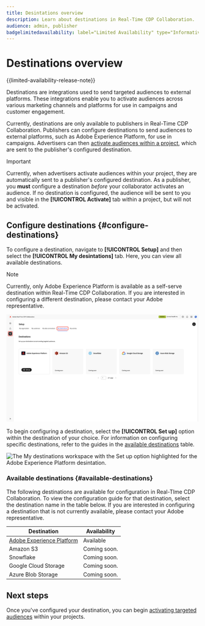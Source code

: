 ```yaml
---
title: Desintations overview
description: Learn about destinations in Real-Time CDP Collaboration.
audience: admin, publisher
badgelimitedavailability: label="Limited Availability" type="Informative" url="https://helpx.adobe.com/legal/product-descriptions/real-time-customer-data-platform-collaboration.html newtab=true"
---
```

# Destinations overview

{{limited-availability-release-note}}

Destinations are integrations used to send targeted audiences to external platforms. These integrations enable you to activate audiences across various marketing channels and platforms for use in campaigns and customer engagement.

Currently, destinations are only available to publishers in Real-Time CDP Collaboration. Publishers can configure destinations to send audiences to external platforms, such as Adobe Experience Platform, for use in campaigns. Advertisers can then [activate audiences within a project](../collaborate/activate.md), which are sent to the publisher's configured destination.

>[!IMPORTANT]
>
>Currently, when advertisers activate audiences within your project, they are automatically sent to a publisher's configured destination. As a publisher, you **must** configure a destination *before* your collaborator activates an audience. If no destination is configured, the audience will be sent to you and visible in the **[!UICONTROL Activate]** tab within a project, but will not be activated. 

## Configure destinations {#configure-destinations}

To configure a destination, navigate to **[!UICONTROL Setup]** and then select the **[!UICONTROL My desintations]** tab. Here, you can view all available destinations.

>[!NOTE]
>
> Currently, only Adobe Experience Platform is available as a self-serve destination within Real-Time CDP Collaboration. If you are interested in configuring a different destination, please contact your Adobe representative.

![The My destinations tab in the Setup workspace showing the available destinations.](/help/assets/destinations/overview/my-destinations-overview.png)

To begin configuring a destination, select the **[!UICONTROL Set up]** option within the destination of your choice. For information on configuring specific destinations, refer to the guides in the [available destinations](#available-destinations) table.

![The My destinations workspace with the Set up option highlighted for the Adobe Experience Platform desintation.](/help/assets/destinations/overview/set-up-destination.png)

### Available destinations {#available-destinations}

The following destinations are available for configuration in Real-TIme CDP Collaboration. To view the configuration guide for that destination, select the destination name in the table below. If you are interested in configuring a destination that is not currently available, please contact your Adobe representative.

| Destination | Availability |
| --- | --- |
| [Adobe Experience Platform](./experience-platform.md) | Available |
| Amazon S3 | Coming soon. |
| Snowflake | Coming soon. |
| Google Cloud Storage | Coming soon. |
| Azure Blob Storage | Coming soon. |

## Next steps

Once you've configured your destination, you can begin [activating targeted audiences](../collaborate/activate.md) within your projects. 

